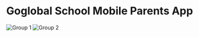 # Goglobal School Mobile Parents App
![Group 1](https://github.com/phea3/httGoglobal-School-2023-07-20/assets/98304098/45c62f0b-21fd-47bc-92be-999d40d11165)
![Group 2](https://github.com/phea3/httGoglobal-School-2023-07-20/assets/98304098/02cf55b4-fb3e-4a3a-a922-401605b2ce5c)

